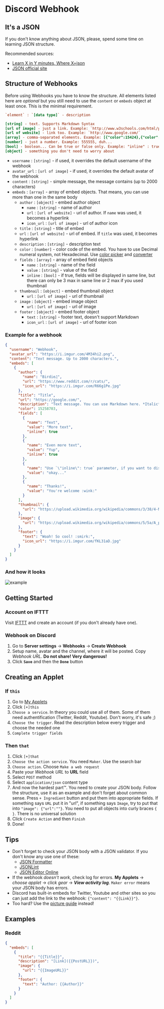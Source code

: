 # Discord Webhook

## It's a JSON

If you don't know anything about JSON, please, spend some time on learning JSON structure.

Recommended sources:

* [Learn X in Y minutes, Where X=json](https://learnxinyminutes.com/docs/json/)
* [JSON official site](http://json.org/)

## Structure of Webhooks

Before using Webhooks you have to know the structure. All elements listed here are *optional* but you still need to use the `content` or `embeds` object at least once. This is the minimal requirement.

```ini
`element` : `[data type]` - description

[string] - text. Supports Markdown Syntax
[url of image] - just a link. Example: `http://www.w3schools.com/html/pic_mountain.jpg`
[url of website] - link too. Example: `http://www.google.com/`
[array] - comma-separated elements. Example: [{"color":15424},{"color":56133}]
[number] - just a number. Example: 555555, duh...
[bool] - boolean... Can be true or false only. Example: "inline" : true
[object] - something you don't need to worry about
```

* `username` : `[string]` - if used, it overrides the default username of the webhook
* `avatar_url` : `[url of image]` - if used, it overrides the default avatar of the webhook
* `content` : `[string]` - simple message, the message contains (up to 2000 characters)
* `embeds` : `[array]` - array of embed objects. That means, you can use more than one in the same body
  * `author` : `[object]` - embed author object
    * `name` : `[string]` - name of author
    * `url` : `[url of website]` - url of author. If `name` was used, it becomes a hyperlink
    * `icon_url` : `[url of image]` - url of author icon
  * `title` : `[string]` - title of embed
  * `url` : `[url of website]` - url of embed. If `title` was used, it becomes hyperlink
  * `description` : `[string]` - description text
  * `color` : `[number]` - color code of the embed. You have to use Decimal numeral system, not Hexadecimal. Use [color picker](http://htmlcolorcodes.com/color-picker/) and [converter](http://www.binaryhexconverter.com/hex-to-decimal-converter)
  * `fields` : `[array]` - array of embed field objects
    * `name` : `[string]` - name of the field
    * `value` : `[string]` - value of the field
    * `inline` : `[bool]` - if true, fields will be displayed in same line, but there can only be 3 max in same line or 2 max if you used thumbnail
  * `thumbnail` : `[object]` - embed thumbnail object
    * `url` : `[url of image]` - url of thumbnail
  * `image` : `[object]` - embed image object
    * `url` : `[url of image]` - url of image
  * `footer` : `[object]` - embed footer object
    * `text` : `[string]` - footer text, doesn't support Markdown
    * `icon_url` : `[url of image]` - url of footer icon

### Example for a webhook

```json
{
  "username": "Webhook",
  "avatar_url": "https://i.imgur.com/4M34hi2.png",
  "content": "Text message. Up to 2000 characters.",
  "embeds": [
    {
      "author": {
        "name": "Birdie♫",
        "url": "https://www.reddit.com/r/cats/",
        "icon_url": "https://i.imgur.com/R66g1Pe.jpg"
      },
      "title": "Title",
      "url": "https://google.com/",
      "description": "Text message. You can use Markdown here. *Italic* **bold** __underline__ ~~strikeout~~ [hyperlink](https://google.com) `code`",
      "color": 15258703,
      "fields": [
        {
          "name": "Text",
          "value": "More text",
          "inline": true
        },
        {
          "name": "Even more text",
          "value": "Yup",
          "inline": true
        },
        {
          "name": "Use `\"inline\": true` parameter, if you want to display fields in the same line.",
          "value": "okay..."
        },
        {
          "name": "Thanks!",
          "value": "You're welcome :wink:"
        }
      ],
      "thumbnail": {
        "url": "https://upload.wikimedia.org/wikipedia/commons/3/38/4-Nature-Wallpapers-2014-1_ukaavUI.jpg"
      },
      "image": {
        "url": "https://upload.wikimedia.org/wikipedia/commons/5/5a/A_picture_from_China_every_day_108.jpg"
      },
      "footer": {
        "text": "Woah! So cool! :smirk:",
        "icon_url": "https://i.imgur.com/fKL31aD.jpg"
      }
    }
  ]
}
```

### And how it looks

![example](https://i.imgur.com/kvEZU97.png "Example")

## Getting Started

### Account on IFTTT

Visit [IFTTT](https://ifttt.com/) and create an account (if you don't already have one).

### Webhook on Discord

1. Go to **Server settings** -> **Webhooks** -> **Create Webhook**
1. Setup name, avatar and the channel, where it will be posted. Copy *Webhook URL*. **Do not share! Very dangerous!**
1. Click **`Save`** and then the **`Done`** button

## Creating an Applet

### If `this`

1. Go to [My Applets](https://ifttt.com/my_applets)
1. Click `[+]this`
1. `Choose a service`. In theory you could use all of them. Some of them need authentification (Twitter, Reddit, Youtube). Don't worry, it's safe ;)
1. `Choose the trigger`. Read the description below every trigger and choose the needed one
1. `Complete trigger fields`

### Then `that`

1. Click `[+]that`
1. `Choose the action service`. You need `Maker`. Use the search bar
1. `Choose action`. Choose `Make a web request`
1. Paste your *Webhook URL* to **URL** field
1. Select `POST` method
1. Select `application/json` content type
1. And now the hardest part™. You need to create your JSON body. Follow the structure, use it as an example and don't forget about common sense. Press `+ Ingredient` button and put them into appropriate fields. If something says `URL` put it in "url", if something says `Image`, try to put that into `"image": {"url":""}`. You need to put all objects into curly braces `{ }`. There is no universal solution
1. Click `Create Action` and then `Finish`
1. Done!

## Tips

* Don't forget to check your JSON body with a JSON validator. If you don't know any use one of these:
  * [JSON Formatter](http://jsonformatter.org/)
  * [JSONLint](http://jsonlint.com/)
  * [JSON Editor Online](http://www.jsoneditoronline.org/)
* If the webhook *doesn't work*, check log for errors. **My Applets** -> *choose applet* -> *click gear* -> __*View activity log*__. `Maker error` means your JSON body has errors.
* Discord has built-in embeds for Twitter, Youtube and other sites so you can just add the link to the webhook: `{"content": "{{Link}}"}`.
* Too hard? Use the [picture guide](https://imgur.com/a/Zkdgo) instead!

## Examples

### Reddit

```json
{
  "embeds": [
    {
      "title": "{{Title}}",
      "description": "[Link]({{PostURL}})",
      "image": {
        "url": "{{ImageURL}}"
      },
      "footer": {
        "text": "Author: {{Author}}"
      }
    }
  ]
}
```